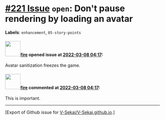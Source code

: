 # [\#221 Issue](https://github.com/V-Sekai/V-Sekai.github.io/issues/221) `open`: Don't pause rendering by loading an avatar
**Labels**: `enhancement`, `05-story-points`


#### <img src="https://avatars.githubusercontent.com/u/32321?u=c2e06a3d2b49a467aa907e54aa259516440267cc&v=4" width="50">[fire](https://github.com/fire) opened issue at [2022-03-08 04:17](https://github.com/V-Sekai/V-Sekai.github.io/issues/221):

Avatar sanitization freezes the game.

#### <img src="https://avatars.githubusercontent.com/u/32321?u=c2e06a3d2b49a467aa907e54aa259516440267cc&v=4" width="50">[fire](https://github.com/fire) commented at [2022-03-08 04:17](https://github.com/V-Sekai/V-Sekai.github.io/issues/221#issuecomment-1107842483):

This is important.


-------------------------------------------------------------------------------



[Export of Github issue for [V-Sekai/V-Sekai.github.io](https://github.com/V-Sekai/V-Sekai.github.io).]
